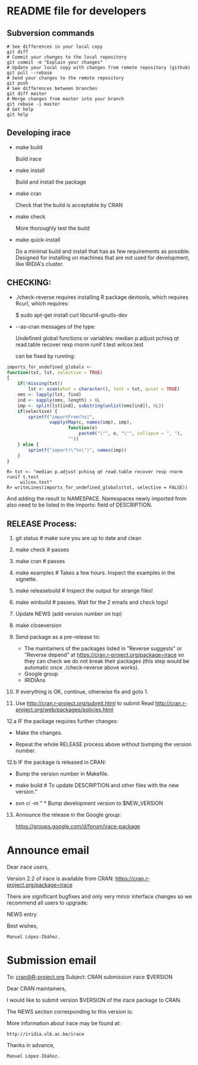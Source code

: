 README file for developers
===========================

Subversion commands
---------------------
```
# See differences in your local copy
git diff
# Commit your changes to the local repository
git commit -m "Explain your changes"
# Update your local copy with changes from remote repository (github)
git pull --rebase
# Send your changes to the remote repository
git push
# See differences between branches
git diff master
# Merge changes from master into your branch
git rebase -i master
# Get help
git help
```

Developing irace
----------------

* make build

  Build irace

* make install

  Build and install the package
  
* make cran

  Check that the build is acceptable by CRAN

* make check

  More thoroughly test the build

* make quick-install

  Do a minimal build and install that has as few requirements as
  possible. Designed for installing on machines that are not used for
  development, like IRIDIA's cluster.
  
  

CHECKING:
-----------

* ./check-reverse requires installing R package devtools, which
  requires Rcurl, which requires:

  $ sudo apt-get install curl libcurl4-gnutls-dev

* --as-cran messages of the type: 

  Undefined global functions or variables:
     median p.adjust pchisq qt read.table recover rexp rnorm runif t.test
     wilcox.test 

  can be fixed by running:
```R
imports_for_undefined_globals <-
function(txt, lst, selective = TRUE)
{
    if(!missing(txt))
        lst <- scan(what = character(), text = txt, quiet = TRUE)
    nms <- lapply(lst, find)
    ind <- sapply(nms, length) > 0L
    imp <- split(lst[ind], substring(unlist(nms[ind]), 9L))
    if(selective) {
        sprintf("importFrom(%s)",
                vapply(Map(c, names(imp), imp),
                       function(e)
                           paste0("\"", e, "\"", collapse = ", "),
                       ""))
    } else {
        sprintf("import(\"%s\")", names(imp))
    }
} 
```
```
R> txt <- "median p.adjust pchisq qt read.table recover rexp rnorm runif t.test
     wilcox.test" 
R> writeLines(imports_for_undefined_globals(txt, selective = FALSE))
```
And adding the result to NAMESPACE. Namespaces newly imported from also need to
be listed in the Imports: field of DESCRIPTION.


RELEASE Process:
-----------------

1. git status # make sure you are up to date and clean

2. make check # passes

3. make cran  # passes

4. make examples # Takes a few hours. Inspect the examples in the vignette.

5. make releasebuild # Inspect the output for strange files!

6. make winbuild # passes. Wait for the 2 emails and check logs!

7. Update NEWS (add version number on top)

8. make closeversion

9. Send package as a pre-release to:

   * The maintainers of the packages listed in "Reverse suggests" or "Reverse
     depend" at https://cran.r-project.org/package=irace so they can check we
     do not break their packages (this step would be automatic once
     ./check-reverse above works). 
   * Google group
   * IRIDIAns

11. If everything is OK, continue, otherwise fix and goto 1.

11. Use http://cran.r-project.org/submit.html to submit
   Read http://cran.r-project.org/web/packages/policies.html

12.a IF the package requires further changes:

  * Make the changes.

  * Repeat the whole RELEASE process above without bumping the version number.


12.b IF the package is released in CRAN:

  * Bump the version number in Makefile.

  * make build # To update DESCRIPTION and other files with the new version."

  * svn ci -m " * Bump development version to $NEW_VERSION

13. Announce the release in the Google group:

    https://groups.google.com/d/forum/irace-package


Announce email
==============

Dear irace users,

Version 2.2 of irace is available from CRAN:
https://cran.r-project.org/package=irace


There are significant bugfixes and only very minor interface changes so we recommend all users to
upgrade:

NEWS entry

Best wishes,

    Manuel López-Ibáñez.
     



Submission email
================

To: cran@R-project.org
Subject: CRAN submission irace $VERSION

Dear CRAN maintainers,

I would like to submit version $VERSION of the irace package to CRAN.

The NEWS section corresponding to this version is:

More information about irace may be found at:

    http://iridia.ulb.ac.be/irace

Thanks in advance,

    Manuel López-Ibáñez.
